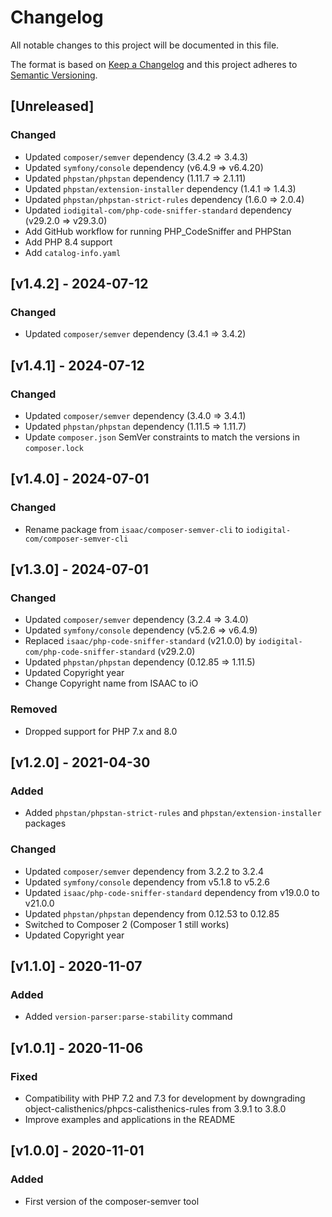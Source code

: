 # Changelog
All notable changes to this project will be documented in this file.

The format is based on [Keep a Changelog](http://keepachangelog.com/en/1.0.0/)
and this project adheres to [Semantic Versioning](http://semver.org/spec/v2.0.0.html).

## [Unreleased]

### Changed

- Updated `composer/semver` dependency (3.4.2 => 3.4.3)
- Updated `symfony/console` dependency (v6.4.9 => v6.4.20)
- Updated `phpstan/phpstan` dependency (1.11.7 => 2.1.11)
- Updated `phpstan/extension-installer` dependency (1.4.1 => 1.4.3)
- Updated `phpstan/phpstan-strict-rules` dependency (1.6.0 => 2.0.4)
- Updated `iodigital-com/php-code-sniffer-standard` dependency (v29.2.0 => v29.3.0)
- Add GitHub workflow for running PHP_CodeSniffer and PHPStan
- Add PHP 8.4 support
- Add `catalog-info.yaml`

## [v1.4.2] - 2024-07-12

### Changed

- Updated `composer/semver` dependency (3.4.1 => 3.4.2)

## [v1.4.1] - 2024-07-12

### Changed

- Updated `composer/semver` dependency (3.4.0 => 3.4.1)
- Updated `phpstan/phpstan` dependency (1.11.5 => 1.11.7)
- Update `composer.json` SemVer constraints to match the versions in `composer.lock`

## [v1.4.0] - 2024-07-01

### Changed

- Rename package from `isaac/composer-semver-cli` to `iodigital-com/composer-semver-cli`

## [v1.3.0] - 2024-07-01

### Changed

- Updated `composer/semver` dependency (3.2.4 => 3.4.0)
- Updated `symfony/console` dependency (v5.2.6 => v6.4.9)
- Replaced `isaac/php-code-sniffer-standard` (v21.0.0) by `iodigital-com/php-code-sniffer-standard` (v29.2.0)
- Updated `phpstan/phpstan` dependency (0.12.85 => 1.11.5)
- Updated Copyright year
- Change Copyright name from ISAAC to iO

### Removed

- Dropped support for PHP 7.x and 8.0

## [v1.2.0] - 2021-04-30

### Added

- Added `phpstan/phpstan-strict-rules` and `phpstan/extension-installer` packages

### Changed

- Updated `composer/semver` dependency from 3.2.2 to 3.2.4
- Updated `symfony/console` dependency from v5.1.8 to v5.2.6
- Updated `isaac/php-code-sniffer-standard` dependency from v19.0.0 to v21.0.0
- Updated `phpstan/phpstan` dependency from 0.12.53 to 0.12.85
- Switched to Composer 2 (Composer 1 still works)
- Updated Copyright year

## [v1.1.0] - 2020-11-07

### Added

- Added `version-parser:parse-stability` command

## [v1.0.1] - 2020-11-06

### Fixed

- Compatibility with PHP 7.2 and 7.3 for development by downgrading object-calisthenics/phpcs-calisthenics-rules from 3.9.1 to 3.8.0
- Improve examples and applications in the README

## [v1.0.0] - 2020-11-01

### Added

- First version of the composer-semver tool
